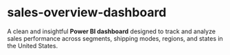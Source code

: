 # sales-overview-dashboard
A clean and insightful **Power BI dashboard** designed to track and analyze sales performance across segments, shipping modes, regions, and states in the United States.

